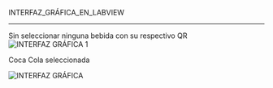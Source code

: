 INTERFAZ_GRÁFICA_EN_LABVIEW
_________________________________________________________________________________________________

Sin seleccionar ninguna bebida con su respectivo QR
![INTERFAZ GRÁFICA 1](https://github.com/CHANCUCO/DISPENSADOR-DE-BEBIDAS-CON-PROCESAMIENTO-DE-IMAGEN-UTILIZANDO-LABVIEW-Y-ARDUINO/assets/147283141/4525adfb-7e83-4ffd-aaab-a6997160df49)


Coca Cola seleccionada

![INTERFAZ GRÁFICA](https://github.com/CHANCUCO/DISPENSADOR-DE-BEBIDAS-CON-PROCESAMIENTO-DE-IMAGEN-UTILIZANDO-LABVIEW-Y-ARDUINO/assets/147283141/7ba735d2-93e9-48d3-bd7f-af997d1f5480)
